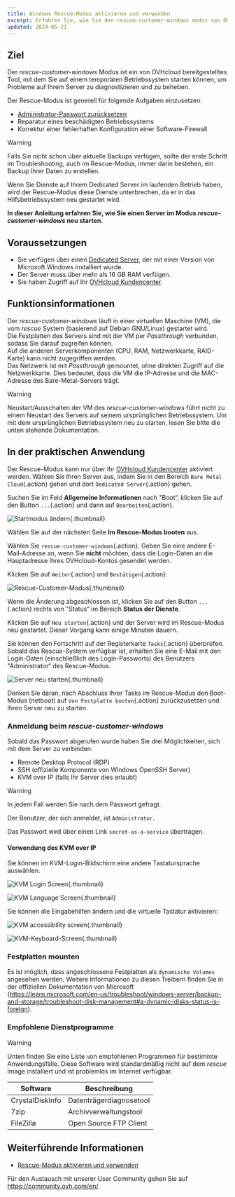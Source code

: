 ```yaml
---
title: Windows Rescue-Modus aktivieren und verwenden
excerpt: Erfahren Sie, wie Sie den rescue-customer-windows modus von OVHcloud zur Fehlerbehebung bei Ihrem Dedicated Server verwenden
updated: 2024-05-21
---
```


## Ziel

Der *rescue-customer-windows* Modus ist ein von OVHcloud bereitgestelltes Tool, mit dem Sie auf einem temporären Betriebssystem starten können, um Probleme auf Ihrem Server zu diagnostizieren und zu beheben.

Der Rescue-Modus ist generell für folgende Aufgaben einzusetzen:

- [Administrator-Passwort zurücksetzen](/pages/bare_metal_cloud/dedicated_servers/changing-admin-password-on-windows)
- Reparatur eines beschädigten Betriebssystems
- Korrektur einer fehlerhaften Konfiguration einer Software-Firewall

> [!warning]
>
> Falls Sie nicht schon über aktuelle Backups verfügen, sollte der erste Schritt im Troubleshooting, auch im Rescue-Modus, immer darin bestehen, ein Backup Ihrer Daten zu erstellen.
>
> Wenn Sie Dienste auf Ihrem Dedicated Server im laufenden Betrieb haben, wird der Rescue-Modus diese Dienste unterbrechen, da er in das Hilfsbetriebssystem neu gestartet wird.
> 

**In dieser Anleitung erfahren Sie, wie Sie einen Server im Modus *rescue-customer-windows* neu starten.**

## Voraussetzungen

- Sie verfügen über einen [Dedicated Server](/links/bare-metal/bare-metal), der mit einer Version von Microsoft Windows installiert wurde.
- Der Server muss über mehr als 16 GB RAM verfügen.
- Sie haben Zugriff auf Ihr [OVHcloud Kundencenter](/links/manager).

## Funktionsinformationen

Der *rescue-customer-windows* läuft in einer virtuellen Maschine (VM), die vom *rescue* System (basierend auf Debian GNU/Linux) gestartet wird.<br>
Die Festplatten des Servers sind mit der VM per *Passthrough* verbunden, sodass Sie darauf zugreifen können.<br>
Auf die anderen Serverkomponenten (CPU, RAM, Netzwerkkarte, RAID-Karte) kann nicht zugegriffen werden.<br>
Das Netzwerk ist mit *Passthrough* gemountet, ohne direkten Zugriff auf die Netzwerkkarte. Dies bedeutet, dass die VM die IP-Adresse und die MAC-Adresse des Bare-Metal-Servers trägt.

> [!warning]
>
> Neustart/Ausschalten der VM des *rescue-customer-windows* führt nicht zu einem Neustart des Servers auf seinem ursprünglichen Betriebssystem.
> Um mit dem ursprünglichen Betriebssystem neu zu starten, lesen Sie bitte die unten stehende Dokumentation.

## In der praktischen Anwendung

Der Rescue-Modus kann nur über Ihr [OVHcloud Kundencenter](/links/manager) aktiviert werden. Wählen Sie Ihren Server aus, indem Sie in den Bereich `Bare Metal Cloud`{.action} gehen und dort `Dedicated Server`{.action} gehen.

Suchen Sie im Feld **Allgemeine Informationen** nach "Boot“, klicken Sie auf den Button `...`{.action} und dann auf `Bearbeiten`{.action}.

![Startmodus ändern](images/rescue-mode-001.png){.thumbnail}

Wählen Sie auf der nächsten Seite **Im Rescue-Modus booten** aus.

Wählen Sie `rescue-customer-windows`{.action}. Geben Sie eine andere E-Mail-Adresse an, wenn Sie **nicht** möchten, dass die Login-Daten an die Hauptadresse Ihres OVHcloud-Kontos gesendet werden.

Klicken Sie auf `Weiter`{.action} und `Bestätigen`{.action}.

![Rescue-Customer-Modus](images/Rescue-Manager-windows-menu.png){.thumbnail}

Wenn die Änderung abgeschlossen ist, klicken Sie auf den Button `...`{.action} rechts von "Status“ im Bereich **Status der Dienste**.

Klicken Sie auf `Neu starten`{.action} und der Server wird im Rescue-Modus neu gestartet. Dieser Vorgang kann einige Minuten dauern.

Sie können den Fortschritt auf der Registerkarte `Tasks`{.action} überprüfen. Sobald das Rescue-System verfügbar ist, erhalten Sie eine E-Mail mit den Login-Daten (einschließlich des Login-Passworts) des Benutzers "Administrator“ des Rescue-Modus.

![Server neu starten](images/rescue-mode-02.png){.thumbnail}

Denken Sie daran, nach Abschluss Ihrer Tasks im Rescue-Modus den Boot-Modus (netboot) auf `Von Festplatte booten`{.action} zurückzusetzen und Ihren Server neu zu starten.

### Anmeldung beim *rescue-customer-windows*

Sobald das Passwort abgerufen wurde haben Sie drei Möglichkeiten, sich mit dem Server zu verbinden:

- Remote Desktop Protocol (RDP)
- SSH (offizielle Komponente von Windows OpenSSH Server)
- KVM over IP (falls Ihr Server dies erlaubt)

> [!warning]
>
> In jedem Fall werden Sie nach dem Passwort gefragt.
>
> Der Benutzer, der sich anmeldet, ist `Administrator`.
>
> Das Passwort wird über einen Link `secret-as-a-service` übertragen.

#### Verwendung des KVM over IP

Sie können im KVM-Login-Bildschirm eine andere Tastatursprache auswählen.

![KVM Login Screen](images/rescue-kvm-login-screen.png){.thumbnail}

![KVM Language Screen](images/rescue-kvm-login-language.png){.thumbnail}

Sie können die Eingabehilfen ändern und die virtuelle Tastatur aktivieren:

![KVM accessibility screen](images/rescue-kvm-login-accessibility.png){.thumbnail}

![KVM-Keyboard-Screen](images/rescue-kvm-login-keyboard.png){.thumbnail}

### Festplatten mounten

Es ist möglich, dass angeschlossene Festplatten als `dynamische Volumes` angesehen werden. Weitere Informationen zu diesen Treibern finden Sie in der offiziellen Dokumentation von Microsoft (https://learn.microsoft.com/en-us/troubleshoot/windows-server/backup-and-storage/troubleshoot-disk-management#a-dynamic-disks-status-is-foreign).

### Empfohlene Dienstprogramme

> [!warning]
>
> Unten finden Sie eine Liste von empfohlenen Programmen für bestimmte Anwendungsfälle.
> Diese Software wird standardmäßig nicht auf dem *rescue* Image installiert und ist problemlos im Internet verfügbar.

| Software | Beschreibung |
| --- | --- |
| CrystalDiskInfo | Datenträgerdiagnosetool |
| 7zip | Archivverwaltungstool |
| FileZilla | Open Source FTP Client |

## Weiterführende Informationen

- [Rescue-Modus aktivieren und verwenden](/pages/bare_metal_cloud/dedicated_servers/rescue_mode)

Für den Austausch mit unserer User Community gehen Sie auf <https://community.ovh.com/en/>.
